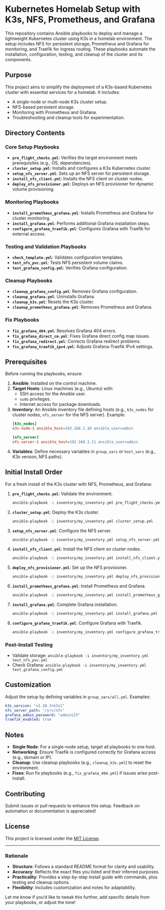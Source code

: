 
# Kubernetes Homelab Setup with K3s, NFS, Prometheus, and Grafana

This repository contains Ansible playbooks to deploy and manage a lightweight Kubernetes cluster using K3s in a homelab environment. The setup includes NFS for persistent storage, Prometheus and Grafana for monitoring, and Traefik for ingress routing. These playbooks automate the installation, configuration, testing, and cleanup of the cluster and its components.

## Purpose

This project aims to simplify the deployment of a K3s-based Kubernetes cluster with essential services for a homelab. It includes:
- A single-node or multi-node K3s cluster setup.
- NFS-based persistent storage.
- Monitoring with Prometheus and Grafana.
- Troubleshooting and cleanup tools for experimentation.

## Directory Contents

### Core Setup Playbooks
- **`pre_flight_checks.yml`**: Verifies the target environment meets prerequisites (e.g., OS, dependencies).
- **`cluster_setup.yml`**: Installs and configures a K3s Kubernetes cluster.
- **`setup_nfs_server.yml`**: Sets up an NFS server for persistent storage.
- **`install_nfs_client.yml`**: Installs the NFS client on cluster nodes.
- **`deploy_nfs_provisioner.yml`**: Deploys an NFS provisioner for dynamic volume provisioning.

### Monitoring Playbooks
- **`install_prometheus_grafana.yml`**: Installs Prometheus and Grafana for cluster monitoring.
- **`install_grafana.yml`**: Performs additional Grafana installation steps.
- **`configure_grafana_traefik.yml`**: Configures Grafana with Traefik for external access.

### Testing and Validation Playbooks
- **`check_template.yml`**: Validates configuration templates.
- **`test_nfs_pvc.yml`**: Tests NFS persistent volume claims.
- **`test_grafana_config.yml`**: Verifies Grafana configuration.

### Cleanup Playbooks
- **`cleanup_grafana_config.yml`**: Removes Grafana configuration.
- **`cleanup_grafana.yml`**: Uninstalls Grafana.
- **`cleanup_k3s.yml`**: Resets the K3s cluster.
- **`cleanup_prometheus_grafana.yml`**: Removes Prometheus and Grafana.

### Fix Playbooks
- **`fix_grafana_404.yml`**: Resolves Grafana 404 errors.
- **`fix_grafana_direct_cm.yml`**: Fixes Grafana direct config map issues.
- **`fix_grafana_redirect.yml`**: Corrects Grafana redirect problems.
- **`fix_grafana_traefik_ipv4.yml`**: Adjusts Grafana-Traefik IPv4 settings.

## Prerequisites

Before running the playbooks, ensure:
1. **Ansible**: Installed on the control machine.
2. **Target Hosts**: Linux machines (e.g., Ubuntu) with:
   - SSH access for the Ansible user.
   - `sudo` privileges.
   - Internet access for package downloads.
3. **Inventory**: An Ansible inventory file defining hosts (e.g., `k3s_nodes` for cluster nodes, `nfs_server` for the NFS server).
   Example:
   ```ini
   [k3s_nodes]
   k3s-node-1 ansible_host=192.168.1.10 ansible_user=admin

   [nfs_server]
   nfs-server-1 ansible_host=192.168.1.11 ansible_user=admin
   ```
4. **Variables**: Define necessary variables in `group_vars` or `host_vars` (e.g., K3s version, NFS paths).

## Initial Install Order

For a fresh install of the K3s cluster with NFS, Prometheus, and Grafana:
1. **`pre_flight_checks.yml`**: Validate the environment.
   ```bash
   ansible-playbook -i inventory/my_inventory.yml pre_flight_checks.yml
   ```
2. **`cluster_setup.yml`**: Deploy the K3s cluster.
   ```bash
   ansible-playbook -i inventory/my_inventory.yml cluster_setup.yml
   ```
3. **`setup_nfs_server.yml`**: Configure the NFS server.
   ```bash
   ansible-playbook -i inventory/my_inventory.yml setup_nfs_server.yml
   ```
4. **`install_nfs_client.yml`**: Install the NFS client on cluster nodes.
   ```bash
   ansible-playbook -i inventory/my_inventory.yml install_nfs_client.yml
   ```
5. **`deploy_nfs_provisioner.yml`**: Set up the NFS provisioner.
   ```bash
   ansible-playbook -i inventory/my_inventory.yml deploy_nfs_provisioner.yml
   ```
6. **`install_prometheus_grafana.yml`**: Install Prometheus and Grafana.
   ```bash
   ansible-playbook -i inventory/my_inventory.yml install_prometheus_grafana.yml
   ```
7. **`install_grafana.yml`**: Complete Grafana installation.
   ```bash
   ansible-playbook -i inventory/my_inventory.yml install_grafana.yml
   ```
8. **`configure_grafana_traefik.yml`**: Configure Grafana with Traefik.
   ```bash
   ansible-playbook -i inventory/my_inventory.yml configure_grafana_traefik.yml
   ```

### Post-Install Testing
- Validate storage: `ansible-playbook -i inventory/my_inventory.yml test_nfs_pvc.yml`
- Check Grafana: `ansible-playbook -i inventory/my_inventory.yml test_grafana_config.yml`

## Customization

Adjust the setup by defining variables in `group_vars/all.yml`. Examples:
```yaml
k3s_version: "v1.28.3+k3s1"
nfs_server_path: "/srv/nfs"
grafana_admin_password: "admin123"
traefik_enabled: true
```

## Notes

- **Single Node**: For a single-node setup, target all playbooks to one host.
- **Networking**: Ensure Traefik is configured correctly for Grafana access (e.g., domain or IP).
- **Cleanup**: Use cleanup playbooks (e.g., `cleanup_k3s.yml`) to reset the environment.
- **Fixes**: Run fix playbooks (e.g., `fix_grafana_404.yml`) if issues arise post-install.

## Contributing

Submit issues or pull requests to enhance this setup. Feedback on automation or documentation is appreciated!

## License

This project is licensed under the [MIT License](LICENSE).

---

### Rationale
- **Structure**: Follows a standard README format for clarity and usability.
- **Accuracy**: Reflects the exact files you listed and their inferred purposes.
- **Practicality**: Provides a step-by-step install guide with commands, plus testing and cleanup options.
- **Flexibility**: Includes customization and notes for adaptability.

Let me know if you’d like to tweak this further, add specific details from your playbooks, or adjust the tone!